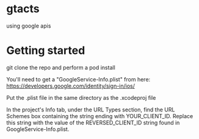 # gtacts
using google apis

Getting started
================
git clone the repo and perform a pod install

You'll need to get a "GoogleService-Info.plist" from here: https://developers.google.com/identity/sign-in/ios/

Put the .plist file in the same directory as the .xcodeproj file

In the project's Info tab, under the URL Types section, find the URL Schemes box containing the string ending with YOUR_CLIENT_ID. Replace this string with the value of the REVERSED_CLIENT_ID string found in GoogleService-Info.plist.
